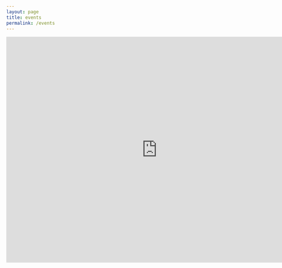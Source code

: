 ```yaml
---
layout: page
title: events
permalink: /events
---
```


<iframe src="https://calendar.google.com/calendar/embed?src=westcountryleders%40gmail.com&ctz=Europe%2FLondon" style="border: 0" width="800" height="600" frameborder="0" scrolling="no"></iframe>
